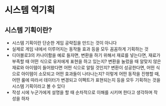 # 시스템 역기획

## 시스템 기획이란?

- 시스템 기획이란 단순한 게임 공략집을 만드는 것이 아니다
- 실제로 게임 내에서 이루어지는 동작들 효과 등을 모두 꼼꼼하게 기획하는 것
- 디아블로3의 카나이함을 예로 들자면, 변환을 하기 위해서 재료를 넣는다면, 재료가 부족할 때 어떤 식으로
  유저에게 표현을 하고 있는지? 
  변환을 눌렀을 때 알맞지 않은 재료와 아이템이 들어왔다면 어떤 식으로 알릴 것인지? 
  변환이 성공한다면, 어떤 식으로 아이템이 소모되고 어떤 효과들이 나타나는지? 
  이렇게 어떤 동작을 진행할 때, 어떤 룰에 따라서 데이터가 변경되고 이펙트가 표현되는지 등을 
  모두 기획하는 것을 시스템 기획이라고 볼 수 있다
- 작성 시에 누군가에게 설명을 할 때 순차적으로 이해를 시키며 한다고 생각하며 작성을 하자

